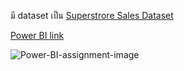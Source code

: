 มี dataset เป็น <a href="https://github.com/KetchupBruh/Power-BI-and-R-language/blob/main/Superstore%20Sales%20Dataset.csv"> Superstrore Sales Dataset </a> </br>

<a href="https://app.powerbi.com/view?r=eyJrIjoiMjlhM2VlZTktODk1Zi00NjJiLTg0NTgtZGIzYWNhNTU2ZjI4IiwidCI6IjZmNDQzMmRjLTIwZDItNDQxZC1iMWRiLWFjMzM4MGJhNjMzZCIsImMiOjEwfQ%3D%3D">
Power BI link </a>

![Power-BI-assignment-image](https://github.com/KetchupBruh/Power-BI-and-R-language/blob/main/Power-BI-assignment-image.png)
